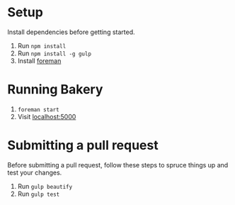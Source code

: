 # Setup

Install dependencies before getting started.

1. Run `npm install`
2. Run `npm install -g gulp`
3. Install [foreman](https://github.com/ddollar/foreman)

# Running Bakery

1. `foreman start`
2. Visit [localhost:5000](http://localhost:5000)

# Submitting a pull request

Before submitting a pull request, follow these steps to spruce things up and
test your changes.

1. Run `gulp beautify`
2. Run `gulp test`
